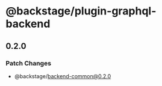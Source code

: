# @backstage/plugin-graphql-backend

## 0.2.0

### Patch Changes

- @backstage/backend-common@0.2.0
